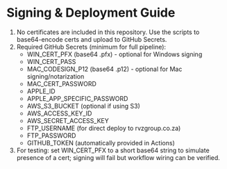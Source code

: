Signing & Deployment Guide
==========================

1) No certificates are included in this repository. Use the scripts to base64-encode certs and upload to GitHub Secrets.
2) Required GitHub Secrets (minimum for full pipeline):
   - WIN_CERT_PFX (base64 .pfx) - optional for Windows signing
   - WIN_CERT_PASS
   - MAC_CODESIGN_P12 (base64 .p12) - optional for Mac signing/notarization
   - MAC_CERT_PASSWORD
   - APPLE_ID
   - APPLE_APP_SPECIFIC_PASSWORD
   - AWS_S3_BUCKET (optional if using S3)
   - AWS_ACCESS_KEY_ID
   - AWS_SECRET_ACCESS_KEY
   - FTP_USERNAME (for direct deploy to rvzgroup.co.za)
   - FTP_PASSWORD
   - GITHUB_TOKEN (automatically provided in Actions)
3) For testing: set WIN_CERT_PFX to a short base64 string to simulate presence of a cert; signing will fail but workflow wiring can be verified.
